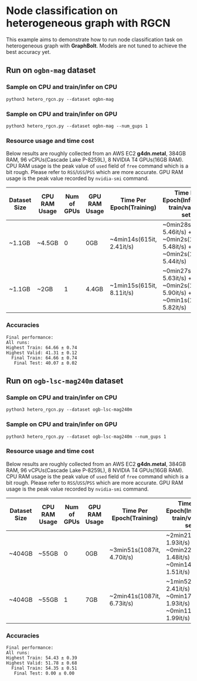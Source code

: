 # Node classification on heterogeneous graph with RGCN

This example aims to demonstrate how to run node classification task on heterogeneous graph with **GraphBolt**. Models are not tuned to achieve the best accuracy yet.

## Run on `ogbn-mag` dataset

### Sample on CPU and train/infer on CPU
```
python3 hetero_rgcn.py --dataset ogbn-mag
```

### Sample on CPU and train/infer on GPU
```
python3 hetero_rgcn.py --dataset ogbn-mag --num_gups 1
```

### Resource usage and time cost
Below results are roughly collected from an AWS EC2 **g4dn.metal**, 384GB RAM, 96 vCPUs(Cascade Lake P-8259L), 8 NVIDIA T4 GPUs(16GB RAM). CPU RAM usage is the peak value of `used` field of `free` command which is a bit rough. Please refer to `RSS`/`USS`/`PSS` which are more accurate. GPU RAM usage is the peak value recorded by `nvidia-smi` command.

| Dataset Size | CPU RAM Usage | Num of GPUs | GPU RAM Usage | Time Per Epoch(Training) | Time Per Epoch(Inference: train/val/test set)      |
| ------------ | ------------- | ----------- | ---------- | --------- | ---------------------------    |
| ~1.1GB       | ~4.5GB        | 0           |  0GB       | ~4min14s(615it, 2.41it/s)   | ~0min28s(154it, 5.46it/s) + ~0min2s(16it, 5.48it/s) + ~0min2s(11it, 5.44it/s)   |
| ~1.1GB       | ~2GB          | 1           |  4.4GB     | ~1min15s(615it, 8.11it/s)   | ~0min27s(154it, 5.63it/s) + ~0min2s(16it, 5.90it/s) + ~0min1s(11it, 5.82it/s)   |

### Accuracies
```
Final performance: 
All runs:
Highest Train: 64.66 ± 0.74
Highest Valid: 41.31 ± 0.12
  Final Train: 64.66 ± 0.74
   Final Test: 40.07 ± 0.02
```

## Run on `ogb-lsc-mag240m` dataset

### Sample on CPU and train/infer on CPU
```
python3 hetero_rgcn.py --dataset ogb-lsc-mag240m
```

### Sample on CPU and train/infer on GPU
```
python3 hetero_rgcn.py --dataset ogb-lsc-mag240m --num_gups 1
```

### Resource usage and time cost
Below results are roughly collected from an AWS EC2 **g4dn.metal**, 384GB RAM, 96 vCPUs(Cascade Lake P-8259L), 8 NVIDIA T4 GPUs(16GB RAM). CPU RAM usage is the peak value of `used` field of `free` command which is a bit rough. Please refer to `RSS`/`USS`/`PSS` which are more accurate. GPU RAM usage is the peak value recorded by `nvidia-smi` command.

| Dataset Size | CPU RAM Usage | Num of GPUs | GPU RAM Usage | Time Per Epoch(Training) | Time Per Epoch(Inference: train/val/test set)      |
| ------------ | ------------- | ----------- | ---------- | --------- | ---------------------------    |
| ~404GB       | ~55GB       | 0           |  0GB       | ~3min51s(1087it, 4.70it/s)  | ~2min21s(272it, 1.93it/s) + ~0min22s(34it, 1.48it/s) + ~0min14s(22it, 1.51it/s)   |
| ~404GB       | ~55GB       | 1           |  7GB       | ~2min41s(1087it, 6.73it/s)  | ~1min52s(272it, 2.41it/s) + ~0min17s(34it, 1.93it/s) + ~0min11s(22it, 1.99it/s)  |

### Accuracies
```
Final performance: 
All runs:
Highest Train: 54.43 ± 0.39
Highest Valid: 51.78 ± 0.68
  Final Train: 54.35 ± 0.51
   Final Test: 0.00 ± 0.00
```
